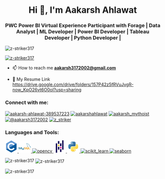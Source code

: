 <h1 align="center">Hi 👋, I'm Aakarsh Ahlawat</h1>
<h3 align="center">PWC Power BI Virtual Experience Participant with Forage | Data Analyst | ML Developer | Power BI Developer | Tableau Developer | Python Developer |</h3>

<p align="left"> <img src="https://komarev.com/ghpvc/?username=z-striker317&label=Profile%20views&color=0e75b6&style=flat" alt="z-striker317" /> </p>

<p align="left"> <a href="https://github.com/ryo-ma/github-profile-trophy"><img src="https://github-profile-trophy.vercel.app/?username=z-striker317" alt="z-striker317" /></a> </p>

- 📫 How to reach me **aakarsh3172002@gmail.com**

- 📄 My Resume Link https://drive.google.com/drive/folders/157P42z5fRVuJvgR-now_KpO26vt6O0oI?usp=sharing

<h3 align="left">Connect with me:</h3>
<p align="left">
<a href="https://linkedin.com/in/aakarsh-ahlawat-389537223" target="blank"><img align="center" src="https://raw.githubusercontent.com/rahuldkjain/github-profile-readme-generator/master/src/images/icons/Social/linked-in-alt.svg" alt="aakarsh-ahlawat-389537223" height="30" width="40" /></a>
<a href="https://kaggle.com/aakarshahlawat" target="blank"><img align="center" src="https://raw.githubusercontent.com/rahuldkjain/github-profile-readme-generator/master/src/images/icons/Social/kaggle.svg" alt="aakarshahlawat" height="30" width="40" /></a>
<a href="https://instagram.com/aakarsh_mythoist" target="blank"><img align="center" src="https://raw.githubusercontent.com/rahuldkjain/github-profile-readme-generator/master/src/images/icons/Social/instagram.svg" alt="aakarsh_mythoist" height="30" width="40" /></a>
<a href="https://medium.com/@aakarsh3172002" target="blank"><img align="center" src="https://raw.githubusercontent.com/rahuldkjain/github-profile-readme-generator/master/src/images/icons/Social/medium.svg" alt="@aakarsh3172002" height="30" width="40" /></a>
<a href="https://www.leetcode.com/z_striker" target="blank"><img align="center" src="https://raw.githubusercontent.com/rahuldkjain/github-profile-readme-generator/master/src/images/icons/Social/leet-code.svg" alt="z_striker" height="30" width="40" /></a>
</p>

<h3 align="left">Languages and Tools:</h3>
<p align="left"> <a href="https://www.cprogramming.com/" target="_blank" rel="noreferrer"> <img src="https://raw.githubusercontent.com/devicons/devicon/master/icons/c/c-original.svg" alt="c" width="40" height="40"/> </a> <a href="https://www.mysql.com/" target="_blank" rel="noreferrer"> <img src="https://raw.githubusercontent.com/devicons/devicon/master/icons/mysql/mysql-original-wordmark.svg" alt="mysql" width="40" height="40"/> </a> <a href="https://opencv.org/" target="_blank" rel="noreferrer"> <img src="https://www.vectorlogo.zone/logos/opencv/opencv-icon.svg" alt="opencv" width="40" height="40"/> </a> <a href="https://pandas.pydata.org/" target="_blank" rel="noreferrer"> <img src="https://raw.githubusercontent.com/devicons/devicon/2ae2a900d2f041da66e950e4d48052658d850630/icons/pandas/pandas-original.svg" alt="pandas" width="40" height="40"/> </a> <a href="https://www.python.org" target="_blank" rel="noreferrer"> <img src="https://raw.githubusercontent.com/devicons/devicon/master/icons/python/python-original.svg" alt="python" width="40" height="40"/> </a> <a href="https://scikit-learn.org/" target="_blank" rel="noreferrer"> <img src="https://upload.wikimedia.org/wikipedia/commons/0/05/Scikit_learn_logo_small.svg" alt="scikit_learn" width="40" height="40"/> </a> <a href="https://seaborn.pydata.org/" target="_blank" rel="noreferrer"> <img src="https://seaborn.pydata.org/_images/logo-mark-lightbg.svg" alt="seaborn" width="40" height="40"/> </a> </p>

<p><img align="left" src="https://github-readme-stats.vercel.app/api/top-langs?username=z-striker317&show_icons=true&locale=en&layout=compact" alt="z-striker317" /></p>

<p>&nbsp;<img align="center" src="https://github-readme-stats.vercel.app/api?username=z-striker317&show_icons=true&locale=en" alt="z-striker317" /></p>

<p><img align="center" src="https://github-readme-streak-stats.herokuapp.com/?user=z-striker317&" alt="z-striker317" /></p>

